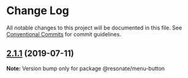 # Change Log

All notable changes to this project will be documented in this file.
See [Conventional Commits](https://conventionalcommits.org) for commit guidelines.

## [2.1.1](https://github.com/justifaycoop/stream2own/compare/@resonate/menu-button@2.1.0...@resonate/menu-button@2.1.1) (2019-07-11)

**Note:** Version bump only for package @resonate/menu-button
